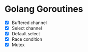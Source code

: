 # Golang Goroutines

- [x] Buffered channel
- [x] Select channel
- [x] Default select
- [x] Race condition
- [x] Mutex